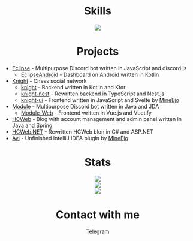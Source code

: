 <h1 align="center">Skills</h1>
<p align="center">
  <img src="https://skillicons.dev/icons?i=java,kotlin,cs,go,js,ts,spring,ktor,nestjs,hibernate,react,vue,git,mysql,postgres,docker&perline=8" />
</p>

<h1 align="center">Projects</h1>

- [Eclipse](https://github.com/Night-Devs) - Multipurpose Discord bot written in JavaScript and discord.js
    - [EclipseAndroid](https://github.com/Night-Devs/EclipseAndroid) - Dashboard on Android written in Kotlin
- [Knight](https://github.com/knight-chess) - Chess social network
    - [knight](https://github.com/HeadcrabJ/knight) - Backend written in Kotlin and Ktor
    - [knight-nest](https://github.com/HeadcrabJ/knight-nest) - Rewritten backend in TypeScript and Nest.js
    - [knight-ui](https://github.com/HeadcrabJ/knight-ui) - Frontend written in JavaScript and Svelte by [MineEjo](https://github.com/MineEjo)
- [Module](https://github.com/HeadcrabJ/Module) - Multipurpose Discord bot written in Java and JDA
    - [Module-Web](https://github.com/HeadcrabJ/Module-Web) - Frontend written in Vue.js and Vuetify
- [HCWeb](https://github.com/HeadcrabJ/HCWeb) - Blog with account management and admin panel written in Java and Spring
- [HCWeb.NET](https://github.com/HeadcrabJ/HCWeb.NET) - Rewritten HCWeb blon in C# and ASP.NET
- [Avi](https://github.com/MineEjo/avi) - Unfinished IntelliJ IDEA plugin by [MineEjo](https://github.com/MineEjo)

<h1 align="center">Stats</h1>
<p align="center">
  <img src="https://github-readme-streak-stats.herokuapp.com?user=HeadcrabJ&theme=github-dark-blue&hide_border=true" />
  <br />
  <img src="https://github-readme-stats.vercel.app/api?username=HeadcrabJ&show_icons=true&count_private=true&hide_border=true&hide_title=true&theme=github_dark" />
  <br />
  <img src="https://github-readme-stats.vercel.app/api/top-langs/?username=HeadcrabJ&hide_title=true&card_width=445&hide_border=true&layout=compact&theme=github_dark&langs_count=10&hide=html,css,svelte,dockerfile,shell,batchfile,javascript" />
</p>

<h1 align="center">Contact with me</h1>
<p align="center">
  <a href="https://t.me/headcrabj">Telegram</a>
</p>
